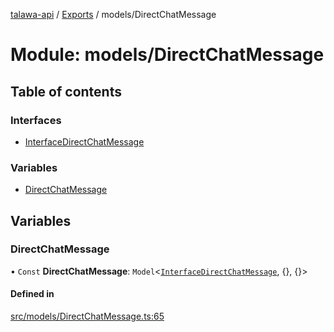 [talawa-api](../README.md) / [Exports](../modules.md) / models/DirectChatMessage

# Module: models/DirectChatMessage

## Table of contents

### Interfaces

- [InterfaceDirectChatMessage](../interfaces/models_DirectChatMessage.InterfaceDirectChatMessage.md)

### Variables

- [DirectChatMessage](models_DirectChatMessage.md#directchatmessage)

## Variables

### DirectChatMessage

• `Const` **DirectChatMessage**: `Model`<[`InterfaceDirectChatMessage`](../interfaces/models_DirectChatMessage.InterfaceDirectChatMessage.md), {}, {}\>

#### Defined in

[src/models/DirectChatMessage.ts:65](https://github.com/Nitya-Pasrija/talawa-api/blob/80ec51a/src/models/DirectChatMessage.ts#L65)
